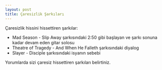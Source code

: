 ```yaml
---
layout: post
title: Çaresizlik Şarkıları
---
```


Çaresizlik hissini hissettiren şarkılar:

- Mad Season - Slip Away şarkısındaki 2:50 gibi başlayan ve şarkı sonuna kadar devam eden gitar solosu
- Theatre of Tragedy - And When He Falleth şarkısındaki diyalog
- Slayer - Disciple şarkısındaki isyanın sebebi

Yorumlarda sizi çaresiz hissettiren şarkıları belirtiniz.